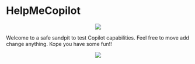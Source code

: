 # HelpMeCopilot
<p align="center">
    <img src="https://github.com/nolecram/HelpMeCopilot/blob/main/1.png" />
</p>


Welcome to a safe sandpit to test Copilot capabilities. Feel free to move add change anything. Kope you have some fun!!

<p align="center">
    <img src="https://github.com/nolecram/HelpMeCopilot/blob/main/2.png" />
</p>